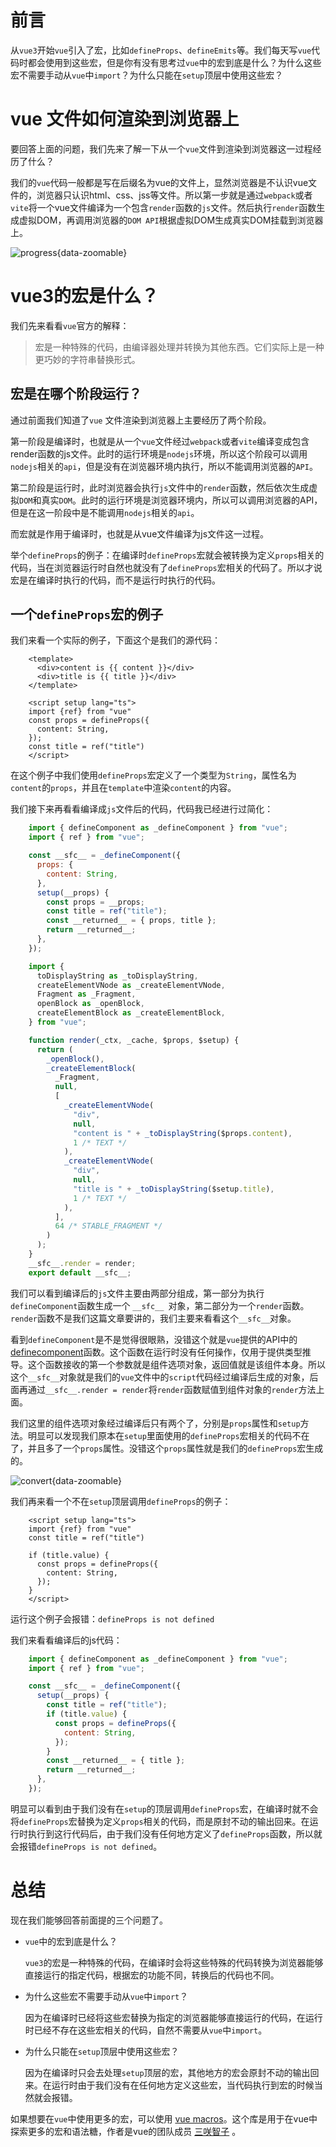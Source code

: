 # 前言

从`vue3`开始`vue`引入了宏，比如`defineProps`、`defineEmits`等。我们每天写`vue`代码时都会使用到这些宏，但是你有没有思考过`vue`中的宏到底是什么？为什么这些宏不需要手动从`vue`中`import`？为什么只能在`setup`顶层中使用这些宏？

# vue 文件如何渲染到浏览器上

要回答上面的问题，我们先来了解一下从一个`vue`文件到渲染到浏览器这一过程经历了什么？

我们的`vue`代码一般都是写在后缀名为vue的文件上，显然浏览器是不认识vue文件的，浏览器只认识html、css、jss等文件。所以第一步就是通过`webpack`或者`vite`将一个vue文件编译为一个包含`render`函数的`js`文件。然后执行`render`函数生成虚拟DOM，再调用浏览器的`DOM API`根据虚拟DOM生成真实DOM挂载到浏览器上。

![progress](/script/what-macros/progress.png){data-zoomable}


# vue3的宏是什么？

我们先来看看`vue`官方的解释：

> 宏是一种特殊的代码，由编译器处理并转换为其他东西。它们实际上是一种更巧妙的字符串替换形式。

## 宏是在哪个阶段运行？

通过前面我们知道了`vue` 文件渲染到浏览器上主要经历了两个阶段。

第一阶段是编译时，也就是从一个`vue`文件经过`webpack`或者`vite`编译变成包含render函数的js文件。此时的运行环境是`nodejs`环境，所以这个阶段可以调用`nodejs`相关的`api`，但是没有在浏览器环境内执行，所以不能调用浏览器的`API`。

第二阶段是运行时，此时浏览器会执行`js`文件中的`render`函数，然后依次生成虚拟`DOM`和真实`DOM`。此时的运行环境是浏览器环境内，所以可以调用浏览器的API，但是在这一阶段中是不能调用`nodejs`相关的`api`。

而宏就是作用于编译时，也就是从vue文件编译为js文件这一过程。

举个`defineProps`的例子：在编译时`defineProps`宏就会被转换为定义`props`相关的代码，当在浏览器运行时自然也就没有了`defineProps`宏相关的代码了。所以才说宏是在编译时执行的代码，而不是运行时执行的代码。

## 一个`defineProps`宏的例子

我们来看一个实际的例子，下面这个是我们的源代码：
```vue
    <template>
      <div>content is {{ content }}</div>
      <div>title is {{ title }}</div>
    </template>

    <script setup lang="ts">
    import {ref} from "vue"
    const props = defineProps({
      content: String,
    });
    const title = ref("title")
    </script>
```
在这个例子中我们使用`defineProps`宏定义了一个类型为`String`，属性名为`content`的`props`，并且在`template`中渲染`content`的内容。

我们接下来再看看编译成`js`文件后的代码，代码我已经进行过简化：
```js
    import { defineComponent as _defineComponent } from "vue";
    import { ref } from "vue";

    const __sfc__ = _defineComponent({
      props: {
        content: String,
      },
      setup(__props) {
        const props = __props;
        const title = ref("title");
        const __returned__ = { props, title };
        return __returned__;
      },
    });

    import {
      toDisplayString as _toDisplayString,
      createElementVNode as _createElementVNode,
      Fragment as _Fragment,
      openBlock as _openBlock,
      createElementBlock as _createElementBlock,
    } from "vue";

    function render(_ctx, _cache, $props, $setup) {
      return (
        _openBlock(),
        _createElementBlock(
          _Fragment,
          null,
          [
            _createElementVNode(
              "div",
              null,
              "content is " + _toDisplayString($props.content),
              1 /* TEXT */
            ),
            _createElementVNode(
              "div",
              null,
              "title is " + _toDisplayString($setup.title),
              1 /* TEXT */
            ),
          ],
          64 /* STABLE_FRAGMENT */
        )
      );
    }
    __sfc__.render = render;
    export default __sfc__;
```
我们可以看到编译后的`js`文件主要由两部分组成，第一部分为执行`defineComponent`函数生成一个 `__sfc__ `对象，第二部分为一个`render`函数。`render`函数不是我们这篇文章要讲的，我们主要来看看这个`__sfc__`对象。

看到`defineComponent`是不是觉得很眼熟，没错这个就是`vue`提供的API中的 [definecomponent](https://cn.vuejs.org/api/general.html#definecomponent)函数。这个函数在运行时没有任何操作，仅用于提供类型推导。这个函数接收的第一个参数就是组件选项对象，返回值就是该组件本身。所以这个`__sfc__`对象就是我们的`vue`文件中的`script`代码经过编译后生成的对象，后面再通过`__sfc__.render = render`将`render`函数赋值到组件对象的`render`方法上面。

我们这里的组件选项对象经过编译后只有两个了，分别是`props`属性和`setup`方法。明显可以发现我们原本在`setup`里面使用的`defineProps`宏相关的代码不在了，并且多了一个`props`属性。没错这个`props`属性就是我们的`defineProps`宏生成的。

![convert](/script/what-macros/convert.png){data-zoomable}


我们再来看一个不在`setup`顶层调用`defineProps`的例子：
```vue
    <script setup lang="ts">
    import {ref} from "vue"
    const title = ref("title")

    if (title.value) {
      const props = defineProps({
        content: String,
      });
    }
    </script>
```
运行这个例子会报错：`defineProps is not defined`

我们来看看编译后的js代码：
```js
    import { defineComponent as _defineComponent } from "vue";
    import { ref } from "vue";

    const __sfc__ = _defineComponent({
      setup(__props) {
        const title = ref("title");
        if (title.value) {
          const props = defineProps({
            content: String,
          });
        }
        const __returned__ = { title };
        return __returned__;
      },
    });
```
明显可以看到由于我们没有在`setup`的顶层调用`defineProps`宏，在编译时就不会将`defineProps`宏替换为定义`props`相关的代码，而是原封不动的输出回来。在运行时执行到这行代码后，由于我们没有任何地方定义了`defineProps`函数，所以就会报错`defineProps is not defined`。

# 总结

现在我们能够回答前面提的三个问题了。

*   `vue`中的宏到底是什么？

    `vue3`的宏是一种特殊的代码，在编译时会将这些特殊的代码转换为浏览器能够直接运行的指定代码，根据宏的功能不同，转换后的代码也不同。
*   为什么这些宏不需要手动从`vue`中`import`？

    因为在编译时已经将这些宏替换为指定的浏览器能够直接运行的代码，在运行时已经不存在这些宏相关的代码，自然不需要从`vue`中`import`。
*   为什么只能在`setup`顶层中使用这些宏？

    因为在编译时只会去处理`setup`顶层的宏，其他地方的宏会原封不动的输出回来。在运行时由于我们没有在任何地方定义这些宏，当代码执行到宏的时候当然就会报错。

如果想要在`vue`中使用更多的宏，可以使用 [vue macros](https://vue-macros.dev/zh-CN/)。这个库是用于在vue中探索更多的宏和语法糖，作者是vue的团队成员 [三咲智子](https://github.com/sxzz) 。

